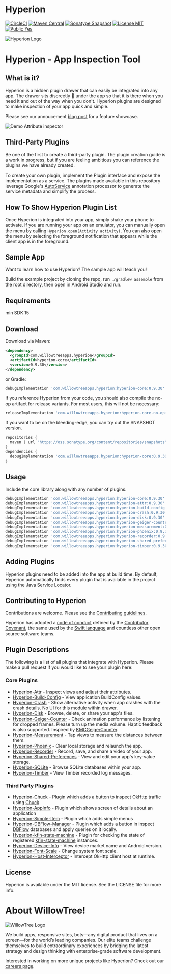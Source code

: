# Hyperion

[![CircleCI](https://circleci.com/gh/willowtreeapps/Hyperion-Android.svg?style=svg&circle-token=3d0158d85c451692a4ce0ee18eb12617f67206eb)](https://circleci.com/gh/willowtreeapps/Hyperion-Android)
[![Maven Central](https://img.shields.io/maven-central/v/com.willowtreeapps.hyperion/hyperion-core.svg)](https://search.maven.org/search?q=g:com.willowtreeapps.hyperion)
[![Sonatype Snapshot](https://img.shields.io/nexus/s/https/oss.sonatype.org/com.willowtreeapps.hyperion/hyperion-core.svg)](https://oss.sonatype.org/content/repositories/snapshots/com/willowtreeapps/hyperion)
[![License MIT](https://img.shields.io/badge/License-MIT-blue.svg?style=flat)]()
[![Public Yes](https://img.shields.io/badge/Public-yes-green.svg?style=flat)]()

![Hyperion Logo](art/Hyperion-Logo.png)

# Hyperion - App Inspection Tool

## What is it?

Hyperion is a hidden plugin drawer that can easily be integrated into any app. The drawer sits discreetly 🙊 under the app so that it is there when you need it and out of the way when you don't. Hyperion plugins are designed to make inspection of your app quick and simple.

Please see our annoucement [blog post](https://willowtreeapps.com/ideas/introducing-hyperion-for-android) for a feature showcase.

![Demo Attribute inspector](https://images.ctfassets.net/3cttzl4i3k1h/1KhiROG0wcSi8QYa6iYGI0/0cd93ebf5a67012c09e16964032ea7e6/image2new.gif)

## Third-Party Plugins
Be one of the first to create a third-party plugin. The plugin creation guide is a work in progress, but if you are feeling ambitious you can reference the plugins we have already created.

To create your own plugin, implement the Plugin interface and expose the implementation as a service. The plugins made available in this repository leverage Google's [AutoService](https://github.com/google/auto/tree/master/service) annotation processor to generate the service metadata and simplify the process.

## How To Show Hyperion Plugin List
Once Hyperion is integrated into your app, simply shake your phone to activate. If you are running your app on an emulator, you can manually open the menu by calling `Hyperion.open(Activity activity)`. You can also open the menu by selecting the foreground notification that appears while the client app is in the foreground.

## Sample App
Want to learn how to use Hyperion? The sample app will teach you!

Build the example project by cloning the repo, run `./gradlew assemble` from the root directory, then open in Android Studio and run.

## Requirements
min SDK 15

Download
--------

Download via Maven:
```xml
<dependency>
  <groupId>com.willowtreeapps.hyperion</groupId>
  <artifactId>hyperion-core</artifactId>
  <version>0.9.30</version>
</dependency>
```
or Gradle:
```groovy
debugImplementation 'com.willowtreeapps.hyperion:hyperion-core:0.9.30'
```

If you reference Hyperion from your code, you should also compile the no-op artifact for release variants. For most users, this will not be necessary:
```groovy
releaseImplementation 'com.willowtreeapps.hyperion:hyperion-core-no-op:0.9.30'
```

If you want to be on the bleeding-edge, you can try out the SNAPSHOT version.

```groovy
repositories {
  maven { url "https://oss.sonatype.org/content/repositories/snapshots" }
}
dependencies {
  debugImplementation 'com.willowtreeapps.hyperion:hyperion-core:0.9.30-SNAPSHOT'
}
```

Usage
-----

Include the core library along with any number of plugins.

```groovy
debugImplementation 'com.willowtreeapps.hyperion:hyperion-core:0.9.30'
debugImplementation 'com.willowtreeapps.hyperion:hyperion-attr:0.9.30'
debugImplementation 'com.willowtreeapps.hyperion:hyperion-build-config:0.9.30'
debugImplementation 'com.willowtreeapps.hyperion:hyperion-crash:0.9.30'
debugImplementation 'com.willowtreeapps.hyperion:hyperion-disk:0.9.30'
debugImplementation 'com.willowtreeapps.hyperion:hyperion-geiger-counter:0.9.30'
debugImplementation 'com.willowtreeapps.hyperion:hyperion-measurement:0.9.30'
debugImplementation 'com.willowtreeapps.hyperion:hyperion-phoenix:0.9.30'
debugImplementation 'com.willowtreeapps.hyperion:hyperion-recorder:0.9.30'
debugImplementation 'com.willowtreeapps.hyperion:hyperion-shared-preferences:0.9.30'
debugImplementation 'com.willowtreeapps.hyperion:hyperion-timber:0.9.30'
```

## Adding Plugins
Hyperion plugins need to be added into the app at build time.
By default, Hyperion automatically finds every plugin that is available in the project using the Java Service Locator.

## Contributing to Hyperion
Contributions are welcome. Please see the [Contributing guidelines](CONTRIBUTING.md).

Hyperion has adopted a [code of conduct](CODE_OF_CONDUCT.md) defined by the [Contributor Covenant](http://contributor-covenant.org), the same used by the [Swift language](https://swift.org) and countless other open source software teams.

## Plugin Descriptions
The following is a list of all plugins that integrate with Hyperion. Please make a pull request if you would like to see your plugin here:

### Core Plugins
- [Hyperion-Attr](/hyperion-attr) - Inspect views and adjust their attributes.
- [Hyperion-Build-Config](/hyperion-build-config) - View application BuildConfig values.
- [Hyperion-Crash](/hyperion-crash) - Show alternative activity when app crashes with the crash details. No UI for this module within drawer.
- [Hyperion-Disk](/hyperion-disk) - Browse, delete, or share your app\'s files.
- [Hyperion-Geiger-Counter](/hyperion-geiger-counter) - Check animation performance by listening for dropped frames. Please turn up the media volume. Haptic feedback is also supported. Inspired by [KMCGeigerCounter](https://github.com/kconner/KMCGeigerCounter).
- [Hyperion-Measurement](/hyperion-measurement) - Tap views to measure the distances between them.
- [Hyperion-Phoenix](/hyperion-phoenix) - Clear local storage and relaunch the app.
- [Hyperion-Recorder](/hyperion-recorder) - Record, save, and share a video of your app.
- [Hyperion-Shared-Preferences](/hyperion-shared-preferences) - View and edit your app\'s key-value storage.
- [Hyperion-SQLite](/hyperion-sqlite) - Browse SQLite databases within your app.
- [Hyperion-Timber](/hyperion-timber) - View Timber recorded log messages.

### Third Party Plugins
- [Hyperion-Chuck](https://github.com/Commit451/Hyperion-Chuck) - Plugin which adds a button to inspect OkHttp traffic using [Chuck](https://github.com/jgilfelt/chuck)
- [Hyperion-AppInfo](https://github.com/STAR-ZERO/Hyperion-AppInfo) - Plugin which shows screen of details about an application
- [Hyperion-Simple-Item](https://github.com/takahirom/Hyperion-Simple-Item) - Plugin which adds simple menus
- [Hyperion-DBFlow-Manager](https://github.com/wajahatkarim3/DBFlowManager-Hyperion-Plugin) - Plugin which adds a button in inspect [DBFlow](https://github.com/Raizlabs/DBFlow) databases and apply queries on it locally.
- [Hyperion-kfin-state-machine](https://github.com/ToxicBakery/kfin-state-machine-hyperion) - Plugin for checking the state of registered [kfin-state-machine](https://github.com/ToxicBakery/kfin-state-machine) instances.
- [Hyperion-Device-Info](https://github.com/DroidsOnRoids/FoQA#device-info-plugin) - View device market name and Android version.
- [Hyperion-Font-Scale](https://github.com/DroidsOnRoids/FoQA#font-scale-plugin) - Change system font scale.
- [Hyperion-Host-Interceptor](https://github.com/MiSikora/Hyperion-Host-Interceptor) - Intercept OkHttp client host at runtime.

## License
Hyperion is available under the MIT license. See the LICENSE file for more info.

# About WillowTree!
![WillowTree Logo](art/willowtree_logo.png)

We build apps, responsive sites, bots—any digital product that lives on a screen—for the world’s leading companies. Our elite teams challenge themselves to build extraordinary experiences by bridging the latest strategy and design thinking with enterprise-grade software development.

Interested in working on more unique projects like Hyperion? Check out our [careers page](http://willowtreeapps.com/careers?utm_campaign=hyperion-gh).
